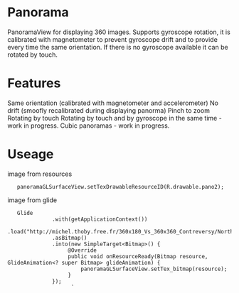 # Panorama

PanoramaView for displaying 360 images.
Supports gyroscope rotation, it is calibrated with magnetometer to prevent gyroscope drift and to provide every time the same orientation.
If there is no gyroscope available it can be rotated by touch.

# Features

Same orientation (calibrated with magnetometer and accelerometer)
No drift (smoofly recalibrated during displaying panorma)
Pinch to zoom
Rotating by touch
Rotating by touch and by gyroscope in the same time - work in progress.
Cubic panoramas - work in progress.

# Useage

image from resources

       panoramaGLSurfaceView.setTexDrawableResourceID(R.drawable.pano2);
       

image from glide

       Glide
                  .with(getApplicationContext())
                  .load("http://michel.thoby.free.fr/360x180_Vs_360x360_Contreversy/North_South_Panorama_Equirect_360x180.jpg")
                  .asBitmap()
                  .into(new SimpleTarget<Bitmap>() {
                       @Override
                       public void onResourceReady(Bitmap resource, GlideAnimation<? super Bitmap> glideAnimation) {
                           panoramaGLSurfaceView.setTex_bitmap(resource);
                       }
                  });
                        `

